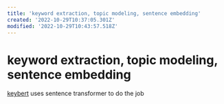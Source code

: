 ```yaml
---
title: 'keyword extraction, topic modeling, sentence embedding'
created: '2022-10-29T10:37:05.301Z'
modified: '2022-10-29T10:43:57.518Z'
---
```


# keyword extraction, topic modeling, sentence embedding

[keybert](https://blog.csdn.net/whatwho_518/article/details/124481742) uses sentence transformer to do the job




